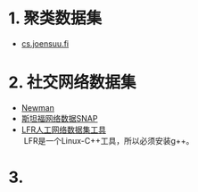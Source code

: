 


# 1. 聚类数据集

+ [cs.joensuu.fi](http://cs.joensuu.fi/sipu/datasets/)



# 2. 社交网络数据集

+ [Newman](http://www-personal.umich.edu/~mejn/netdata/)  
+ [斯坦福网络数据SNAP](http://snap.stanford.edu/data/index.html)  
+ [LFR人工网络数据集工具](http://santo.fortunato.googlepages.com/benchmark.tgz)  
  LFR是一个Linux-C++工具，所以必须安装g++。


# 3. 


